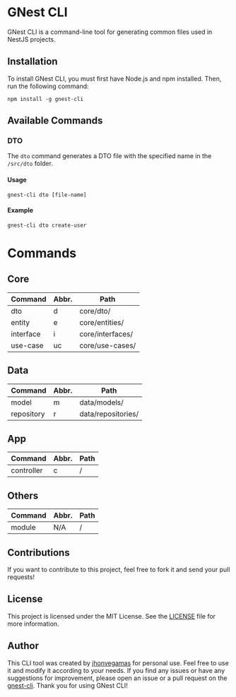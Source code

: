 # GNest CLI

GNest CLI is a command-line tool for generating common files used in NestJS projects.

## Installation

To install GNest CLI, you must first have Node.js and npm installed. Then, run the following command:

```
npm install -g gnest-cli
```

## Available Commands

### DTO

The `dto` command generates a DTO file with the specified name in the `/src/dto` folder.

#### Usage

```
gnest-cli dto [file-name]
```

#### Example

```
gnest-cli dto create-user
```

# Commands

## Core

| Command   | Abbr. | Path             |
|-----------|-------|------------------|
| dto       | d     | core/dto/        |
| entity    | e     | core/entities/   |
| interface | i     | core/interfaces/ |
| use-case  | uc    | core/use-cases/  |

## Data

| Command    | Abbr. | Path               |
|------------|-------|--------------------|
| model      | m     | data/models/       |
| repository | r     | data/repositories/ |

## App

| Command    | Abbr. | Path   |
|------------|-------|--------|
| controller | c     | /      |

## Others

| Command | Abbr. | Path |
|---------|-------|------|
| module  | N/A   | /    |

## Contributions

If you want to contribute to this project, feel free to fork it and send your pull requests!

## License

This project is licensed under the MIT License. See the [LICENSE](./LICENSE) file for more information.

## Author

This CLI tool was created by [jhonvegamas](https://github.com/jhonvegamas) for personal use. Feel free to use it and modify it according to your needs. If you find any issues or have any suggestions for improvement, please open an issue or a pull request on the [gnest-cli](https://github.com/jhonvegamas/gnest-cli). Thank you for using GNest CLI!
